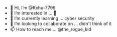 - 👋 Hi, I’m @Kxhu-7799
- 👀 I’m interested in ... 🥂
- 🌱 I’m currently learning ... cyber security
- 💞️ I’m looking to collaborate on ... didn't think of it
- 📫 How to reach me ... @the_rogue_kid

<!---
Kxhu-7799/Kxhu-7799 is a ✨ special ✨ repository because its `README.md` (this file) appears on your GitHub profile.
You can click the Preview link to take a look at your changes.
--->
